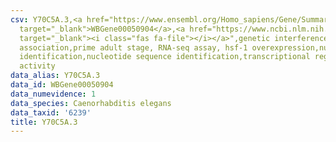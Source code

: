 ```yaml
---
csv: Y70C5A.3,<a href="https://www.ensembl.org/Homo_sapiens/Gene/Summary?db=core;g=WBGene00050904"
  target="_blank">WBGene00050904</a>,<a href="https://www.ncbi.nlm.nih.gov/pubmed/30894454"
  target="_blank"><i class="fas fa-file"></i></a>",genetic interference,functional
  association,prime adult stage, RNA-seq assay, hsf-1 overexpression,nucleotide sequence
  identification,nucleotide sequence identification,transcriptional regulation,up-regulates
  activity
data_alias: Y70C5A.3
data_id: WBGene00050904
data_numevidence: 1
data_species: Caenorhabditis elegans
data_taxid: '6239'
title: Y70C5A.3
---
```

